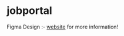# jobportal

Figma Design  :-  [website](https://www.figma.com/design/K8XCqqAJ2vKbbI64ijwNe1/(FREE)-Jobie---Job-Portal-iOS-App-Design-UI-Template-(Community)?node-id=6-303&t=U5MCJ9sDkYyN77uA-0) for more information!
